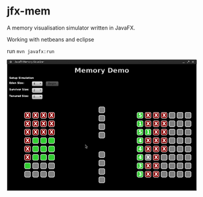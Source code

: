 jfx-mem
=======

A memory visualisation simulator written in JavaFX.

Working with netbeans and eclipse

run `mvn javafx:run`

![JFX-MEM](jfx-mem.png)
